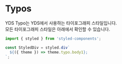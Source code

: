 # Typos

YDS Typo는 YDS에서 사용하는 타이포그래피 스타일입니다.<br/>
모든 타이포그래피 스타일은 아래에서 확인할 수 있습니다.

```typescript
import { styled } from 'styled-components';

const StyledDiv = styled.div`
  ${({ theme }) => theme.typo.body1};
`;
```
